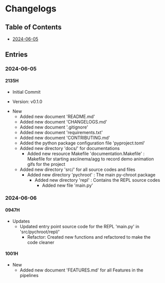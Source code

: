 # Changelogs

## Table of Contents
+ [2024-06-05](#2024-06-05)

## Entries

### 2024-06-05
#### 2135H
+ Initial Commit

+ Version: v0.1.0

- New
    + Added new document 'README.md'
    + Added new document 'CHANGELOGS.md'
    + Added new document '.gitignore'
    + Added new document 'requirements.txt'
    + Added new document 'CONTRIBUTING.md'
    + Added the python package configuration file 'pyproject.toml'
    - Added new directory 'docs/' for documentations
        + Added new resource Makefile 'documentation.Makefile' : Makefile for starting asciinema/agg to record demo animation gifs for the project
    - Added new directory 'src/' for all source codes and files
        - Added new directory 'pychroot' : The main py-chroot package
            - Added new directory 'repl' : Contains the REPL source codes
                + Added new file 'main.py'

### 2024-06-06
#### 0947H
- Updates
    - Updated entry point source code for the REPL 'main.py' in 'src/pychroot/repl/'
        + Refactor: Created new functions and refactored to make the code cleaner

#### 1001H
- New
    + Added new document 'FEATURES.md' for all Features in the pipelines

